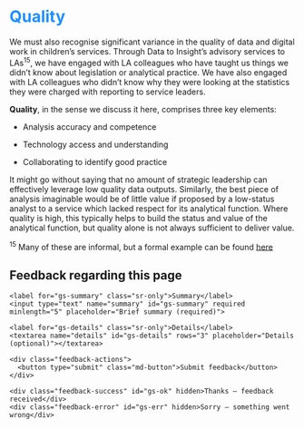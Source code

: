 # <span style="color:dodgerblue">Quality</span>

We must also recognise significant variance in the quality of data and digital work in children’s services. Through Data to Insight’s advisory services to LAs<sup>15</sup>, we have engaged with LA colleagues who have taught us things we didn’t know about legislation or analytical practice. We have also engaged with LA colleagues who didn’t know why they were looking at the statistics they were charged with reporting to service leaders.

**Quality**, in the sense we discuss it here, comprises three key elements:

-  Analysis accuracy and competence

-  Technology access and understanding

-  Collaborating to identify good practice

It might go without saying that no amount of strategic leadership can effectively leverage low quality data outputs. Similarly, the best piece of analysis imaginable would be of little value if proposed by a low-status analyst to a service which lacked respect for its analytical function. Where quality is high, this typically helps to build the status and value of the analytical function, but quality alone is not always sufficient to deliver value.

<!--- footnotes -->

<sup>15</sup> Many of these are informal, but a formal example can be found [here](https://www.datatoinsight.org/publications-1/d2i-data-service-diagnostic-(template))


<!--- feedback form only below here -->
<div class="feedback-section feedback-compact" id="sheets">
  <h2>Feedback regarding this page</h2>
  <form id="gs-form">
    <input type="hidden" name="page" id="gs-page">
    <input type="text" name="hp_field" id="hp_field" style="display:none" tabindex="-1" autocomplete="off">

    <label for="gs-summary" class="sr-only">Summary</label>
    <input type="text" name="summary" id="gs-summary" required minlength="5" placeholder="Brief summary (required)">

    <label for="gs-details" class="sr-only">Details</label>
    <textarea name="details" id="gs-details" rows="3" placeholder="Details (optional)"></textarea>

    <div class="feedback-actions">
      <button type="submit" class="md-button">Submit feedback</button>
    </div>

    <div class="feedback-success" id="gs-ok" hidden>Thanks — feedback received</div>
    <div class="feedback-error" id="gs-err" hidden>Sorry — something went wrong</div>
  </form>
</div>
